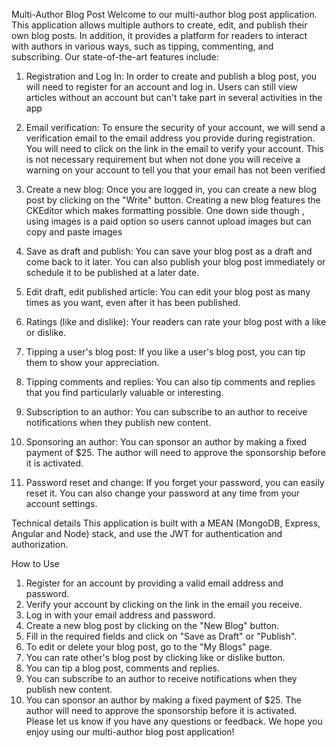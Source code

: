 Multi-Author Blog Post
Welcome to our multi-author blog post application. This application allows multiple authors to create, edit, and publish their own blog posts. In addition, it provides a platform for readers to interact with authors in various ways, such as tipping, commenting, and subscribing.
Our state-of-the-art features include:

1. Registration and Log In: In order to create and publish a blog post, you will need to register for an account and log in.
   Users can still view articles without an account but can't take part in several activities in the app

2. Email verification: To ensure the security of your account, we will send a verification email to the email address you provide during registration. You will need to click on the link in the email to verify your account. This is not necessary requirement but when not done you will receive a warning on your account to tell you that your email has not been verified

3. Create a new blog: Once you are logged in, you can create a new blog post by clicking on the "Write" button.
   Creating a new blog features the CKEditor which makes formatting possible. One down side though , using images is a paid option so users cannot upload images but can copy and paste images

4. Save as draft and publish: You can save your blog post as a draft and come back to it later. You can also publish your blog post immediately or schedule it to be published at a later date.

5. Edit draft, edit published article: You can edit your blog post as many times as you want, even after it has been published.

6. Ratings (like and dislike): Your readers can rate your blog post with a like or dislike.

7. Tipping a user's blog post: If you like a user's blog post, you can tip them to show your appreciation.

8. Tipping comments and replies: You can also tip comments and replies that you find particularly valuable or interesting.

9. Subscription to an author: You can subscribe to an author to receive notifications when they publish new content.

10. Sponsoring an author: You can sponsor an author by making a fixed payment of $25. The author will need to approve the sponsorship before it is activated.

11. Password reset and change: If you forget your password, you can easily reset it. You can also change your password at any time from your account settings.

Technical details
This application is built with a MEAN (MongoDB, Express, Angular and Node) stack, and use the JWT for authentication and authorization.

How to Use

1. Register for an account by providing a valid email address and password.
2. Verify your account by clicking on the link in the email you receive.
3. Log in with your email address and password.
4. Create a new blog post by clicking on the "New Blog" button.
5. Fill in the required fields and click on "Save as Draft" or "Publish".
6. To edit or delete your blog post, go to the "My Blogs" page.
7. You can rate other's blog post by clicking like or dislike button.
8. You can tip a blog post, comments and replies.
9. You can subscribe to an author to receive notifications when they publish new content.
10. You can sponsor an author by making a fixed payment of $25. The author will need to approve the sponsorship before it is activated.
    Please let us know if you have any questions or feedback. We hope you enjoy using our multi-author blog post application!
